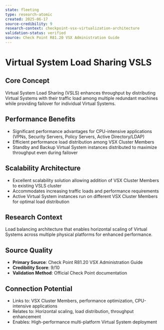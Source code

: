 ```yaml
---
state: fleeting
type: research-atomic
created: 2025-06-17
source-credibility: 9
research-context: checkpoint-vsx-virtualization-architecture
validation-status: verified
source: Check Point R81.20 VSX Administration Guide
---
```


# Virtual System Load Sharing VSLS

## Core Concept
Virtual System Load Sharing (VSLS) enhances throughput by distributing Virtual Systems with their traffic load among multiple redundant machines while providing failover for individual Virtual Systems.

## Performance Benefits
- Significant performance advantages for CPU-intensive applications (VPNs, Security Servers, Policy Servers, Active Directory/LDAP)
- Efficient performance load distribution among VSX Cluster Members
- Standby and Backup Virtual System instances distributed to maximize throughput even during failover

## Scalability Architecture
- Excellent scalability solution allowing addition of VSX Cluster Members to existing VSLS cluster
- Accommodates increasing traffic loads and performance requirements
- Active Virtual System instances run on different VSX Cluster Members for optimal load distribution

## Research Context
Load balancing architecture that enables horizontal scaling of Virtual Systems across multiple physical platforms for enhanced performance.

## Source Quality
- **Primary Source**: Check Point R81.20 VSX Administration Guide
- **Credibility Score**: 9/10
- **Validation Method**: Official Check Point documentation

## Connection Potential
- Links to: VSX Cluster Members, performance optimization, CPU-intensive applications
- Relates to: Horizontal scaling, load distribution, throughput enhancement
- Enables: High-performance multi-platform Virtual System deployment